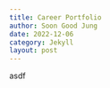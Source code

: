 ```yaml
---
title: Career Portfolio
author: Soon Good Jung
date: 2022-12-06
category: Jekyll
layout: post
---
```


asdf   

